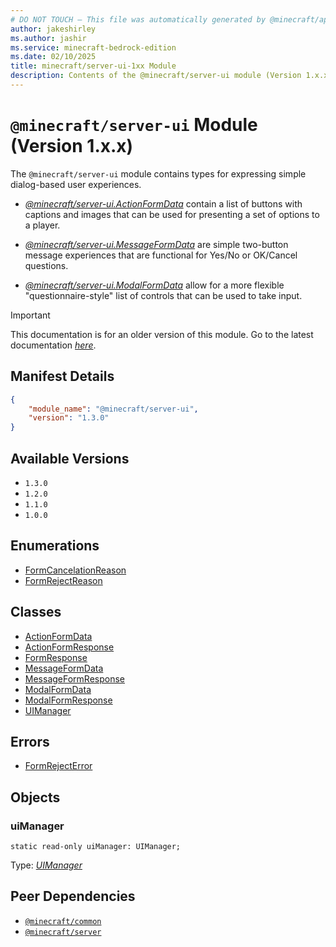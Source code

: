 ```yaml
---
# DO NOT TOUCH — This file was automatically generated by @minecraft/api-docs-generator, to report problems file an issue at https://github.com/Mojang/minecraft-scripting-libraries
author: jakeshirley
ms.author: jashir
ms.service: minecraft-bedrock-edition
ms.date: 02/10/2025
title: minecraft/server-ui-1xx Module
description: Contents of the @minecraft/server-ui module (Version 1.x.x)
---
```

# `@minecraft/server-ui` Module (Version 1.x.x)

The `@minecraft/server-ui` module contains types for expressing simple dialog-based user experiences.



  * [*@minecraft/server-ui.ActionFormData*](../../../priorscriptapi/minecraft/server-ui-1xx/ActionFormData.md) contain a list of buttons with captions and images that can be used for presenting a set of options to a player.

  * [*@minecraft/server-ui.MessageFormData*](../../../priorscriptapi/minecraft/server-ui-1xx/MessageFormData.md) are simple two-button message experiences that are functional for Yes/No or OK/Cancel questions.

  * [*@minecraft/server-ui.ModalFormData*](../../../priorscriptapi/minecraft/server-ui-1xx/ModalFormData.md) allow for a more flexible "questionnaire-style" list of controls that can be used to take input.

> [!IMPORTANT]
> This documentation is for an older version of this module. Go to the latest documentation [*here*](../../../scriptapi/minecraft/server-ui/minecraft-server-ui.md).

## Manifest Details
```json
{
    "module_name": "@minecraft/server-ui",
    "version": "1.3.0"
}
```

## Available Versions
- `1.3.0`
- `1.2.0`
- `1.1.0`
- `1.0.0`

## Enumerations
- [FormCancelationReason](FormCancelationReason.md)
- [FormRejectReason](FormRejectReason.md)

## Classes
- [ActionFormData](ActionFormData.md)
- [ActionFormResponse](ActionFormResponse.md)
- [FormResponse](FormResponse.md)
- [MessageFormData](MessageFormData.md)
- [MessageFormResponse](MessageFormResponse.md)
- [ModalFormData](ModalFormData.md)
- [ModalFormResponse](ModalFormResponse.md)
- [UIManager](UIManager.md)

## Errors
- [FormRejectError](FormRejectError.md)

## Objects
  
### **uiManager**
`static read-only uiManager: UIManager;`

Type: [*UIManager*](UIManager.md)

## Peer Dependencies
- [`@minecraft/common`](../../../scriptapi/minecraft/common/minecraft-common.md)
- [`@minecraft/server`](../../../priorscriptapi/minecraft/server-1xx/minecraft-server.md)
